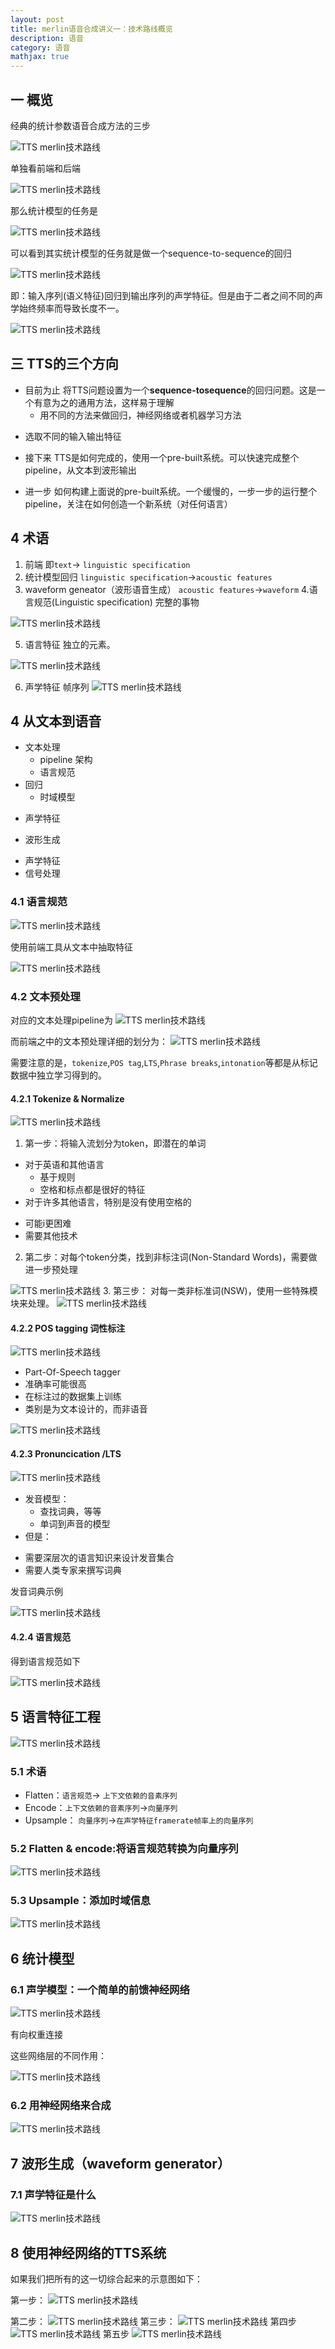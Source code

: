 ```yaml
---
layout: post
title: merlin语音合成讲义一：技术路线概览
description: 语音
category: 语音
mathjax: true
---
```


## 一 概览

经典的统计参数语音合成方法的三步

![TTS merlin技术路线](/images/blog/merlin_tts_tch1.png)

单独看前端和后端

![TTS merlin技术路线](/images/blog/merlin_tts_tch2.png)

那么统计模型的任务是

![TTS merlin技术路线](/images/blog/merlin_tts_tch3.png)

可以看到其实统计模型的任务就是做一个sequence-to-sequence的回归

![TTS merlin技术路线](/images/blog/merlin_tts_tch4.png)

即：输入序列(语义特征)回归到输出序列的声学特征。但是由于二者之间不同的声学始终频率而导致长度不一。

![TTS merlin技术路线](/images/blog/merlin_tts_tch5.png)

## 三 TTS的三个方向

+ 目前为止
将TTS问题设置为一个**sequence-tosequence**的回归问题。这是一个有意为之的通用方法，这样易于理解
  - 用不同的方法来做回归，神经网络或者机器学习方法
 - 选取不同的输入输出特征

+ 接下来
 TTS是如何完成的，使用一个pre-built系统。可以快速完成整个pipeline，从文本到波形输出

+ 进一步
如何构建上面说的pre-built系统。一个缓慢的，一步一步的运行整个pipeline，关注在如何创造一个新系统（对任何语言）

## 4 术语


1. 前端
即`text`$\rightarrow$ `linguistic specification`
2. 统计模型回归
 `linguistic specification`$\rightarrow$`acoustic features`
3. waveform geneator（波形语音生成）
`acoustic features`$\rightarrow$`waveform`
4.语言规范(Linguistic specification)
完整的事物

![TTS merlin技术路线](/images/blog/merlin_tts_tch6.png)

5. 语言特征
 独立的元素。

![TTS merlin技术路线](/images/blog/merlin_tts_tch7.png)

6. 声学特征
帧序列
![TTS merlin技术路线](/images/blog/merlin_tts_tch8.png)

## 4 从文本到语音

+ 文本处理
  - pipeline 架构
  - 语言规范
+ 回归
  - 时域模型
 - 声学特征
+ 波形生成
 - 声学特征
 - 信号处理

### 4.1 语言规范

![TTS merlin技术路线](/images/blog/merlin_tts_tch9.png)

使用前端工具从文本中抽取特征

![TTS merlin技术路线](/images/blog/merlin_tts_tch10.png)

### 4.2 文本预处理

对应的文本处理pipeline为
![TTS merlin技术路线](/images/blog/merlin_tts_tch11.png)

而前端之中的文本预处理详细的划分为：
![TTS merlin技术路线](/images/blog/merlin_tts_tch12.png)

需要注意的是，`tokenize`,`POS tag`,`LTS`,`Phrase breaks`,`intonation`等都是从标记数据中独立学习得到的。

#### 4.2.1 Tokenize & Normalize

![TTS merlin技术路线](/images/blog/merlin_tts_tch13.png)
1. 第一步：将输入流划分为token，即潜在的单词

 + 对于英语和其他语言
   -  基于规则
   - 空格和标点都是很好的特征
 + 对于许多其他语言，特别是没有使用空格的
  - 可能i更困难
 - 需要其他技术
2. 第二步：对每个token分类，找到非标注词(Non-Standard Words)，需要做进一步预处理

![TTS merlin技术路线](/images/blog/merlin_tts_tch14.png)
3. 第三步： 对每一类非标准词(NSW)，使用一些特殊模块来处理。
![TTS merlin技术路线](/images/blog/merlin_tts_tch15.png)

#### 4.2.2 POS tagging 词性标注

![TTS merlin技术路线](/images/blog/merlin_tts_tch16.png)

+ Part-Of-Speech tagger
+ 准确率可能很高
+ 在标注过的数据集上训练
+ 类别是为文本设计的，而非语音

![TTS merlin技术路线](/images/blog/merlin_tts_tch16_1.png)

#### 4.2.3  Pronuncication /LTS

![TTS merlin技术路线](/images/blog/merlin_tts_tch17.png)

+ 发音模型：
  - 查找词典，等等
  - 单词到声音的模型
+ 但是：
 - 需要深层次的语言知识来设计发音集合
 - 需要人类专家来撰写词典
 
 发音词典示例
 
 ![TTS merlin技术路线](/images/blog/merlin_tts_tch18.png)
 
#### 4.2.4 语言规范

得到语言规范如下

![TTS merlin技术路线](/images/blog/merlin_tts_tch19.png)

## 5 语言特征工程

![TTS merlin技术路线](/images/blog/merlin_tts_tch20.png)

### 5.1 术语

+ Flatten：`语言规范`$\rightarrow$ `上下文依赖的音素序列`
+ Encode：`上下文依赖的音素序列`$\rightarrow$`向量序列`
+ Upsample： `向量序列`$\rightarrow$`在声学特征framerate帧率上的向量序列`

### 5.2 Flatten & encode:将语言规范转换为向量序列

![TTS merlin技术路线](/images/blog/merlin_tts_tch21.png)

### 5.3 Upsample：添加时域信息

![TTS merlin技术路线](/images/blog/merlin_tts_tch22.png)

## 6 统计模型

### 6.1  声学模型：一个简单的前馈神经网络

![TTS merlin技术路线](/images/blog/merlin_tts_tch23.png)

有向权重连接

这些网络层的不同作用：

![TTS merlin技术路线](/images/blog/merlin_tts_tch24.png)

### 6.2 用神经网络来合成

![TTS merlin技术路线](/images/blog/merlin_tts_tch25.png)

## 7 波形生成（waveform generator）

### 7.1 声学特征是什么


![TTS merlin技术路线](/images/blog/merlin_tts_tch26.png)

## 8 使用神经网络的TTS系统
如果我们把所有的这一切综合起来的示意图如下：

第一步：
![TTS merlin技术路线](/images/blog/merlin_tts_tch27.png)

第二步：
![TTS merlin技术路线](/images/blog/merlin_tts_tch28.png)
第三步：
![TTS merlin技术路线](/images/blog/merlin_tts_tch29.png)
第四步
![TTS merlin技术路线](/images/blog/merlin_tts_tch30.png)
第五步
![TTS merlin技术路线](/images/blog/merlin_tts_tch31.png)





